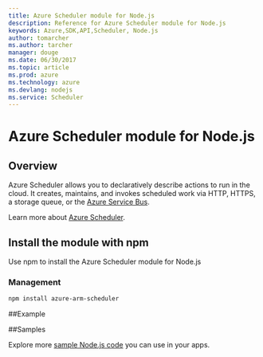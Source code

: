 ```yaml
---
title: Azure Scheduler module for Node.js
description: Reference for Azure Scheduler module for Node.js
keywords: Azure,SDK,API,Scheduler, Node.js
author: tomarcher
ms.author: tarcher
manager: douge
ms.date: 06/30/2017
ms.topic: article
ms.prod: azure
ms.technology: azure
ms.devlang: nodejs
ms.service: Scheduler
---
```


# Azure Scheduler module for Node.js

## Overview

Azure Scheduler allows you to declaratively describe actions to run in the cloud. It creates, maintains, and invokes scheduled work via HTTP, HTTPS, a storage queue, or the [Azure Service Bus](https://docs.microsoft.com/en-us/azure/service-bus-messaging/service-bus-messaging-overview).

Learn more about [Azure Scheduler](https://docs.microsoft.com/en-us/azure/scheduler/scheduler-intro).

## Install the module with npm

Use npm to install the Azure Scheduler module for Node.js

### Management

```bash
npm install azure-arm-scheduler
```

##Example

##Samples

Explore more [sample Node.js code](https://azure.microsoft.com/resources/samples/?platform=nodejs) you can use in your apps.